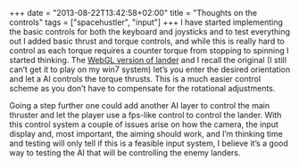 +++
date = "2013-08-22T13:42:58+02:00"
title = "Thoughts on the controls"
tags = ["spacehustler", "input"]
+++
I have started implementing the basic controls for both the keyboard and joysticks
and to test everything out I added basic thrust and torque controls, and while this
is really hard to control as each torque requires a counter torque from stopping
to spinning I started thinking. The [WebGL version of lander](http://lanael.free.fr/webgl/hopper.html) and I recall the original
(I still can’t get it to play on my win7 system) let’s you enter the desired orientation
and let a AI controls the torque thrusts. This is a much easier control scheme as you don’t
have to compensate for the rotational adjustments.

Going a step further one could add another AI layer to control the main thruster and let the player use a fps-like control to control the lander. With this control system a couple of issues arise on how the camera, the input display and, most important, the aiming should work, and I’m thinking time and testing will only tell if this is a feasible input system, I believe it’s a good way to testing the AI that will be controlling the enemy landers.
